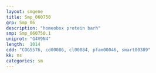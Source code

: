 ```yaml
---
layout: smgene
title: Smp_060750
grp: Smp_06
description: "homeobox protein barh"
smp: Smp_060750.1
uniprot: "G4V9N4"
length:  1014
cdd: "COG5576, cd00086, cl00084, pfam00046, smart00389"
kk: ns
categories: sm
---
```

